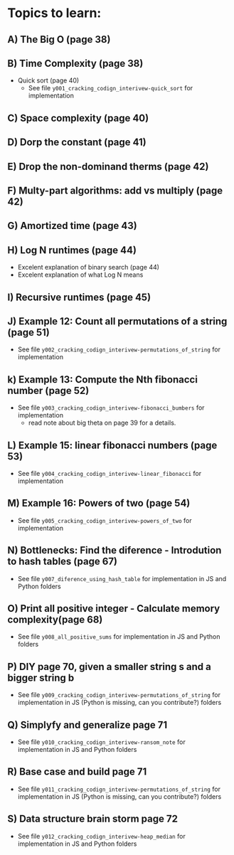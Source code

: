 # Topics to learn:

## A) The Big O (page 38)

## B)  Time Complexity  (page 38)
* Quick sort (page 40)
	* See file `y001_cracking_codign_interivew-quick_sort` for implementation

## C) Space complexity (page 40)

## D) Dorp the constant (page 41)

## E) Drop the non-dominand therms (page 42)

## F) Multy-part algorithms: add vs multiply (page 42)

## G) Amortized time (page 43)

## H) Log N runtimes (page 44)
* Excelent explanation of binary search (page 44)
* Excelent explanation of what Log N means

## I) Recursive runtimes (page 45)

## J) Example 12: Count all permutations of a string (page 51)
* See file `y002_cracking_codign_interivew-permutations_of_string` for implementation

## k) Example 13: Compute the Nth fibonacci number (page 52)
* See file `y003_cracking_codign_interivew-fibonacci_bumbers` for implementation
	* read note about big theta on page 39 for a details.

## L) Example 15: linear fibonacci numbers (page 53)
* See file `y004_cracking_codign_interivew-linear_fibonacci` for implementation

## M) Example 16: Powers of two (page 54)
* See file `y005_cracking_codign_interivew-powers_of_two` for implementation

## N) Bottlenecks: Find the diference - Introdution to hash tables (page 67)
* See file `y007_diference_using_hash_table` for implementation in JS and Python folders

## O) Print all positive integer - Calculate memory complexity(page 68)
* See file `y008_all_positive_sums` for implementation in JS and Python folders

## P) DIY page 70, given a smaller string s and a bigger string b
* See file `y009_cracking_codign_interivew-permutations_of_string` for implementation in JS (Python is missing, can you contribute?) folders

## Q) Simplyfy and generalize page 71
* See file `y010_cracking_codign_interivew-ransom_note` for implementation in JS and Python folders

## R) Base case and build page 71
* See file `y011_cracking_codign_interivew-permutations_of_string` for implementation in JS (Python is missing, can you contribute?) folders

## S) Data structure brain storm page 72
* See file `y012_cracking_codign_interivew-heap_median` for implementation in JS and Python folders